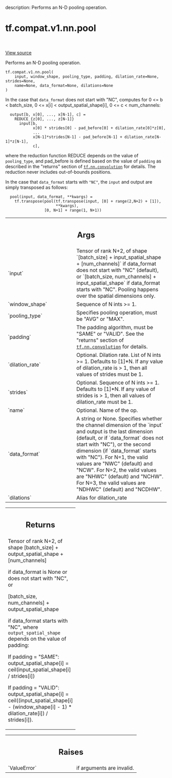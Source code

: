 description: Performs an N-D pooling operation.

<div itemscope itemtype="http://developers.google.com/ReferenceObject">
<meta itemprop="name" content="tf.compat.v1.nn.pool" />
<meta itemprop="path" content="Stable" />
</div>

# tf.compat.v1.nn.pool

<!-- Insert buttons and diff -->

<table class="tfo-notebook-buttons tfo-api nocontent" align="left">

</table>

<a target="_blank" href="/code/stable/tensorflow/python/ops/nn_ops.py">View source</a>



Performs an N-D pooling operation.

<pre class="devsite-click-to-copy prettyprint lang-py tfo-signature-link">
<code>tf.compat.v1.nn.pool(
    input, window_shape, pooling_type, padding, dilation_rate=None, strides=None,
    name=None, data_format=None, dilations=None
)
</code></pre>



<!-- Placeholder for "Used in" -->

In the case that `data_format` does not start with "NC", computes for
    0 <= b < batch_size,
    0 <= x[i] < output_spatial_shape[i],
    0 <= c < num_channels:

```
  output[b, x[0], ..., x[N-1], c] =
    REDUCE_{z[0], ..., z[N-1]}
      input[b,
            x[0] * strides[0] - pad_before[0] + dilation_rate[0]*z[0],
            ...
            x[N-1]*strides[N-1] - pad_before[N-1] + dilation_rate[N-1]*z[N-1],
            c],
```

where the reduction function REDUCE depends on the value of `pooling_type`,
and pad_before is defined based on the value of `padding` as described in
the "returns" section of <a href="../../../../tf/nn/convolution.md"><code>tf.nn.convolution</code></a> for details.
The reduction never includes out-of-bounds positions.

In the case that `data_format` starts with `"NC"`, the `input` and output are
simply transposed as follows:

```
  pool(input, data_format, **kwargs) =
    tf.transpose(pool(tf.transpose(input, [0] + range(2,N+2) + [1]),
                      **kwargs),
                 [0, N+1] + range(1, N+1))
```

<!-- Tabular view -->
 <table class="responsive fixed orange">
<colgroup><col width="214px"><col></colgroup>
<tr><th colspan="2"><h2 class="add-link">Args</h2></th></tr>

<tr>
<td>
`input`
</td>
<td>
Tensor of rank N+2, of shape
`[batch_size] + input_spatial_shape + [num_channels]` if data_format does
not start with "NC" (default), or
`[batch_size, num_channels] + input_spatial_shape` if data_format starts
with "NC".  Pooling happens over the spatial dimensions only.
</td>
</tr><tr>
<td>
`window_shape`
</td>
<td>
Sequence of N ints >= 1.
</td>
</tr><tr>
<td>
`pooling_type`
</td>
<td>
Specifies pooling operation, must be "AVG" or "MAX".
</td>
</tr><tr>
<td>
`padding`
</td>
<td>
The padding algorithm, must be "SAME" or "VALID".
See the "returns" section of <a href="../../../../tf/nn/convolution.md"><code>tf.nn.convolution</code></a> for details.
</td>
</tr><tr>
<td>
`dilation_rate`
</td>
<td>
Optional.  Dilation rate.  List of N ints >= 1.
Defaults to [1]*N.  If any value of dilation_rate is > 1, then all values
of strides must be 1.
</td>
</tr><tr>
<td>
`strides`
</td>
<td>
Optional.  Sequence of N ints >= 1.  Defaults to [1]*N.
If any value of strides is > 1, then all values of dilation_rate must be
1.
</td>
</tr><tr>
<td>
`name`
</td>
<td>
Optional. Name of the op.
</td>
</tr><tr>
<td>
`data_format`
</td>
<td>
A string or None.  Specifies whether the channel dimension of
the `input` and output is the last dimension (default, or if `data_format`
does not start with "NC"), or the second dimension (if `data_format`
starts with "NC").  For N=1, the valid values are "NWC" (default) and
"NCW".  For N=2, the valid values are "NHWC" (default) and "NCHW".
For N=3, the valid values are "NDHWC" (default) and "NCDHW".
</td>
</tr><tr>
<td>
`dilations`
</td>
<td>
Alias for dilation_rate
</td>
</tr>
</table>



<!-- Tabular view -->
 <table class="responsive fixed orange">
<colgroup><col width="214px"><col></colgroup>
<tr><th colspan="2"><h2 class="add-link">Returns</h2></th></tr>
<tr class="alt">
<td colspan="2">
Tensor of rank N+2, of shape
  [batch_size] + output_spatial_shape + [num_channels]

if data_format is None or does not start with "NC", or

  [batch_size, num_channels] + output_spatial_shape

if data_format starts with "NC",
where `output_spatial_shape` depends on the value of padding:

If padding = "SAME":
  output_spatial_shape[i] = ceil(input_spatial_shape[i] / strides[i])

If padding = "VALID":
  output_spatial_shape[i] =
    ceil((input_spatial_shape[i] - (window_shape[i] - 1) * dilation_rate[i])
         / strides[i]).
</td>
</tr>

</table>



<!-- Tabular view -->
 <table class="responsive fixed orange">
<colgroup><col width="214px"><col></colgroup>
<tr><th colspan="2"><h2 class="add-link">Raises</h2></th></tr>

<tr>
<td>
`ValueError`
</td>
<td>
if arguments are invalid.
</td>
</tr>
</table>

